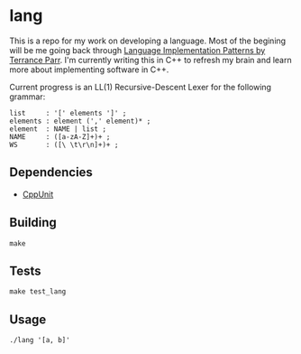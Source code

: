 # lang

This is a repo for my work on developing a language. Most of the begining will be me going back through [Language Implementation Patterns by Terrance Parr](https://pragprog.com/book/tpdsl/language-implementation-patterns). I'm currently writing this in C++ to refresh my brain and learn more about implementing software in C++.

Current progress is an LL(1) Recursive-Descent Lexer for the following grammar:
```
list     : '[' elements ']' ;
elements : element (',' element)* ;
element  : NAME | list ;
NAME     : ([a-zA-Z]+)+ ;
WS       : ([\ \t\r\n]+)+ ;
```

## Dependencies
* [CppUnit](https://freedesktop.org/wiki/Software/cppunit/)

## Building
```
make
```

## Tests
```
make test_lang
```

## Usage
```
./lang '[a, b]'
```
